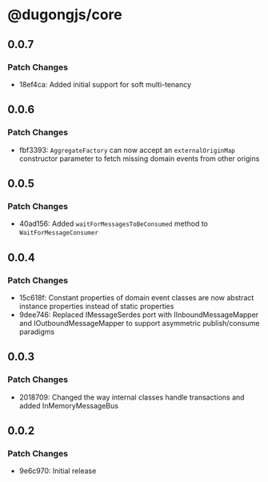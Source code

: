 # @dugongjs/core

## 0.0.7

### Patch Changes

- 18ef4ca: Added initial support for soft multi-tenancy

## 0.0.6

### Patch Changes

- fbf3393: `AggregateFactory` can now accept an `externalOriginMap` constructor parameter to fetch missing domain events from other origins

## 0.0.5

### Patch Changes

- 40ad156: Added `waitForMessagesToBeConsumed` method to `WaitForMessageConsumer`

## 0.0.4

### Patch Changes

- 15c618f: Constant properties of domain event classes are now abstract instance properties instead of static properties
- 9dee746: Replaced IMessageSerdes port with IInboundMessageMapper and IOutboundMessageMapper to support asymmetric publish/consume paradigms

## 0.0.3

### Patch Changes

- 2018709: Changed the way internal classes handle transactions and added InMemoryMessageBus

## 0.0.2

### Patch Changes

- 9e6c970: Initial release
